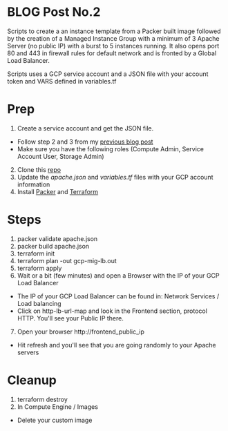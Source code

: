 # BLOG  Post No.2

Scripts to create a an instance template from a Packer built image followed by the creation of a Managed Instance Group with a minimum of 3 Apache Server (no public IP) with a burst to 5 instances running. It also opens port 80 and 443 in firewall rules for default network and is fronted by a Global Load Balancer.

Scripts uses a GCP service account and a JSON file with your account token and VARS defined in variables.tf

# Prep
1) Create a service account and get the JSON file.
  * Follow step 2 and 3 from my [previous blog post](https://www.cloudops.com/2018/02/how-to-deploy-consul-in-gcp-using-terraform-your-first-step-towards-devops-automation/)
  * Make sure you have the following roles (Compute Admin, Service Account User, Storage Admin)

2) Clone this [repo](https://github.com/sveronneau/gcp-mig-lb.git)
3) Update the *apache.json* and *variables.tf* files  with your GCP account information
4) Install [Packer](https://www.packer.io) and [Terraform](https://www.terraform.io)

# Steps
1) packer validate apache.json
2) packer build apache.json
3) terraform init
4) terraform plan -out gcp-mig-lb.out
5) terraform apply
6) Wait or a bit (few minutes)  and open a Browser with the IP of your GCP Load Balancer
  * The IP of your GCP Load Balancer can be found in: Network Services / Load balancing
  * Click on http-lb-url-map and look in the Frontend section, protocol HTTP.  You'll see your Public IP there.
7) Open your browser http://frontend_public_ip
  * Hit refresh and you'll see that you are going randomly to your Apache servers

# Cleanup
1) terraform destroy
2) In Compute Engine / Images
  * Delete your custom image
